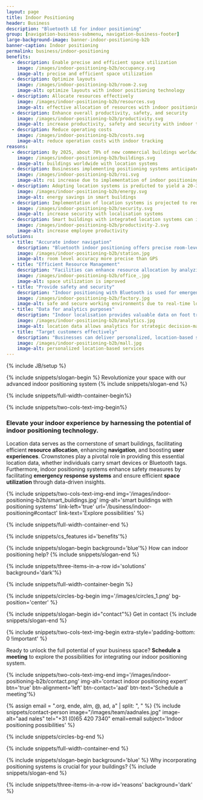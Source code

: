 ```yaml
---
layout: page
title: Indoor Positioning
header: Business
description: "Bluetooth LE for indoor positioning"
group: [navigation-business-submenu, navigation-business-footer]
large-background-image: banner-indoor-positioning-b2b
banner-caption: Indoor positioning
permalink: business/indoor-positioning
benefits:
  - description: Enable precise and efficient space utilization
    image: /images/indoor-positioning-b2b/occupancy.svg
    image-alt: precise and efficient space utilization
  - description: Optimize layouts
    image: /images/indoor-positioning-b2b/room-2.svg
    image-alt: optimize layouts with indoor positioning technology
  - description: Allocate resources effectively
    image: /images/indoor-positioning-b2b/resources.svg
    image-alt: effective allocation of resources with indoor positioning systems
  - description: Enhance overall productivity, safety, and security
    image: /images/indoor-positioning-b2b/productivity.svg
    image-alt: increase productivity, safety and security with indoor tracking
  - description: Reduce operating costs
    image: /images/indoor-positioning-b2b/costs.svg
    image-alt: reduce operation costs with indoor tracking
reasons:
  - description: By 2025, about 70% of new commercial buildings worldwide are projected to adopt location systems.
    image: /images/indoor-positioning-b2b/buildings.svg
    image-alt: buildings worldwide with location systems
  - description: Businesses implementing positioning systems anticipate an average ROI of 300% within the first three years.
    image: /images/indoor-positioning-b2b/roi.svg
    image-alt: roi increase due to implementation of indoor positioning system
  - description: Adopting location systems is predicted to yield a 20-30% average energy reduction in smart buildings.
    image: /images/indoor-positioning-b2b/energy.svg
    image-alt: energy savings in smart buildings
  - description: Implementation of location systems is projected to reduce security incidents by 25-35% in smart buildings.
    image: /images/indoor-positioning-b2b/security.svg
    image-alt: increase security with localisation systems
  - description: Smart buildings with integrated location systems can increase employee productivity by up to 15%
    image: /images/indoor-positioning-b2b/productivity-2.svg
    image-alt: increase employee productivity
solutions:
  - title: "Accurate indoor navigation"
    description: "Bluetooth indoor positioning offers precise room-level accuracy, facilitating navigation in large indoor spaces like airports, hospitals, and universities, where GPS signals may be unreliable. This enables users to find their way to medical appointments or locate lecture halls with ease."
    image: /images/indoor-positioning-b2b/station.jpg
    image-alt: room level accuracy more precise than GPS
  - title: "Efficient Resource Management"
    description: "Facilities can enhance resource allocation by analyzing space utilization and identifying areas for improvement. For example, switching off heating and lighting in unoccupied areas not only reduces operational costs but also benefits the environment."
    image: /images/indoor-positioning-b2b/office_.jpg
    image-alt: space utilization is improved
  - title: "Provide safety and security"
    description: "Indoor positioning with Bluetooth is used for emergency response systems, helping to locate individuals in distress within a building quickly. Consider individuals who work alone in vast spaces or workers who are frequently exposed to hazardous environments."
    image: /images/indoor-positioning-b2b/factory.jpg
    image-alt: safe and secure working environments due to real-time location of employees
  - title: "Data for analytics purposes"
    description: "Indoor localisation provides valuable data on foot traffic patterns, popular areas within a building, and customer behavior, which can be used for strategic decision-making and improving operations."
    image: /images/indoor-positioning-b2b/analytics.jpg
    image-alt: location data allows analytics for strategic decision-making
  - title: "Target customers effectively"
    description: "Businesses can deliver personalized, location-based services or promotions to customers based on their proximity to specific areas or products within a store or shopping mall."
    image: /images/indoor-positioning-b2b/mall.jpg
    image-alt: personalized location-based services
---
```



{% include JB/setup %}


{% include snippets/slogan-begin %}
Revolutionize your space with our advanced indoor positioning system
{% include snippets/slogan-end %}


{% include snippets/full-width-container-begin%}

{% include snippets/two-cols-text-img-begin%}

### Elevate your indoor experience by harnessing the potential of indoor positioning technology.

Location data serves as the cornerstone of smart buildings, facilitating efficient **resource allocation**, enhancing **navigation**, and boosting **user experiences**. Crownstones play a pivotal role in providing this essential location data, whether individuals carry smart devices or Bluetooth tags.
Furthermore, indoor positioning systems enhance safety measures by facilitating **emergency response systems** and ensure efficient **space utilization** through data-driven insights.

{% include snippets/two-cols-text-img-end img='/images/indoor-positioning-b2b/smart_buildings.jpg' img-alt='smart buildings with positioning systems' link-left='true' url='/business/indoor-positioning#contact' link-text='Explore possibilities' %}

{% include snippets/full-width-container-end %}

{% include snippets/cs_features id='benefits'%}



{% include snippets/slogan-begin background='blue'%}
How can indoor positioning help?
{% include snippets/slogan-end %}

{% include snippets/three-items-in-a-row  id='solutions' background='dark'%}



{% include snippets/full-width-container-begin %}

{% include snippets/circles-bg-begin img='/images/circles_1.png' bg-position='center' %}

{% include snippets/slogan-begin id="contact"%}
Get in contact
{% include snippets/slogan-end %}

{% include snippets/two-cols-text-img-begin extra-style='padding-bottom: 0 !important' %}

Ready to unlock the full potential of your business space? **Schedule a meeting** to explore the possibilities for integrating our indoor positioning system.

{% include snippets/two-cols-text-img-end img='/images/indoor-positioning-b2b/contact.png' img-alt='contact indoor positioning expert' btn='true' btn-alignment='left'  btn-contact='aad' btn-text='Schedule a meeting'%}

{% assign email = ".org, ende, alm, @, ad, a" | split: ", "  %}
{% include snippets/contact-person image="/images/team/aadnales.jpg" image-alt="aad nales" tel="+31 (0)65 420 7340" email=email subject='Indoor positioning possibilities' %}

{% include snippets/circles-bg-end %}

{% include snippets/full-width-container-end %}


{% include snippets/slogan-begin background='blue' %}
Why incorporating positioning systems is crucial for your buildings?
{% include snippets/slogan-end %}


{% include snippets/three-items-in-a-row id='reasons' background='dark' %}
